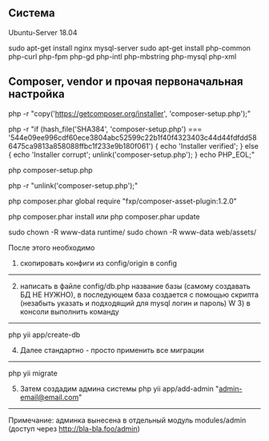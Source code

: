 Система
-------------------
Ubuntu-Server 18.04

sudo apt-get install nginx mysql-server sudo apt-get install php-common php-curl php-fpm php-gd php-intl php-mbstring php-mysql php-xml


Composer, vendor и прочая первоначальная настройка
-------------------
 php -r "copy('https://getcomposer.org/installer', 'composer-setup.php');"
 
 php -r "if (hash_file('SHA384', 'composer-setup.php') === '544e09ee996cdf60ece3804abc52599c22b1f40f4323403c44d44fdfdd586475ca9813a858088ffbc1f233e9b180f061') { echo 'Installer verified'; } else { echo 'Installer corrupt'; unlink('composer-setup.php'); } echo PHP_EOL;"
 
 php composer-setup.php
 
 php -r "unlink('composer-setup.php');"
 
 php composer.phar global require "fxp/composer-asset-plugin:1.2.0"
 
 php composer.phar install или php composer.phar update
 
 sudo chown -R www-data runtime/ sudo chown -R www-data web/assets/
 
 После этого необходимо
 
 1) скопировать конфиги из config/origin в config
 -----
 2) написать в файле config/db.php название базы (самому создавать БД НЕ НУЖНО), в последующем база создается с помощью скрипта (незабыть указать и подходящий для mysql логин и пароль) W 3) в консоли выполнить команду
 -----
 php yii app/create-db
 
 4) Далее стандартно - просто применить все миграции
 ------
 php yii migrate
 
 5) Затем создадим админа системы php yii app/add-admin "admin-email@email.com"
  ------
 Примечание: админка вынесена в отдельный модуль modules/admin (доступ через http://bla-bla.foo/admin)